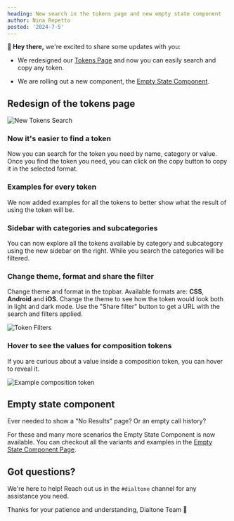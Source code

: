```yaml
---
heading: New search in the tokens page and new empty state component
author: Nina Repetto
posted: '2024-7-5'
---
```


<BlogPost :author="$frontmatter.author" :posted="parse($frontmatter.posted, 'y-M-d', new Date())" :heading="$frontmatter.heading">

**👋 Hey there,** we're excited to share some updates with you:

* We redesigned our [Tokens Page](/tokens) and now you can easily search and copy any token.

* We are rolling out a new component, the [Empty State Component](/components/empty-state.html).

## Redesign of the tokens page

![New Tokens Search](/assets/images/token-search.gif)

### Now it's easier to find a token

Now you can search for the token you need by name, category or value.
Once you find the token you need, you can click on the copy button to copy it in the selected format.

### Examples for every token

We now added examples for all the tokens to better show what the result of using the token will be.

### Sidebar with categories and subcategories

You can now explore all the tokens available by category and subcategory using the new sidebar on the right.
While you search the categories will be filtered.

### Change theme, format and share the filter

Change theme and format in the topbar. Available formats are: **CSS**, **Android** and **iOS**. Change the theme to see how the token would look both in light and dark mode. Use the "Share filter" button to get a URL with the search and filters applied.

![Token Filters](/assets/images/tokens-filters.png)

### Hover to see the values for composition tokens

If you are curious about a value inside a composition token, you can hover to reveal it.

![Example composition token](/assets/images/example-token.png)

## Empty state component

Ever needed to show a "No Results" page? Or an empty call history?

For these and many more scenarios the Empty State Component is now available. You can checkout all the variants and examples in the [Empty State Component Page](/components/empty-state.html).

## Got questions?

We're here to help! Reach out us in the `#dialtone` channel for any assistance you need.

Thanks for your patience and understanding,
Dialtone Team 💜
</BlogPost>

<script setup>
import BlogPost from '@baseComponents/BlogPost.vue';
import { parse } from 'date-fns';
</script>
